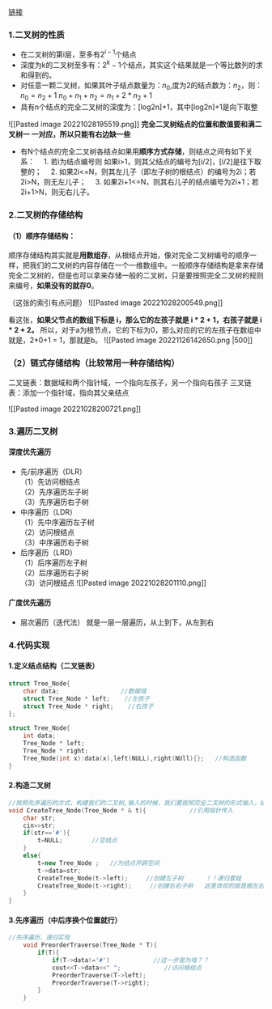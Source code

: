[链接](https://blog.csdn.net/qq_35644234/article/details/53013738)
### 1.二叉树的性质
-   在二叉树的第i层，至多有$2^{i-1}$个结点
-   深度为k的二叉树至多有：$2^k-1$个结点，其实这个结果就是一个等比数列的求和得到的。
-   对任意一颗二叉树，如果其叶子结点数量为：$n_0$,度为2的结点数为：$n_2$，则：$n_0=n_2+1$
	$n_0+n_1+n_2=n_1+2*n_2+1$
- 具有n个结点的完全二叉树的深度为：[log2n]+1，其中[log2n]+1是向下取整

![[Pasted image 20221028195519.png]]
**完全二叉树结点的位置和数值要和满二叉树一 一对应，所以只能有右边缺一些**

- 有N个结点的完全二叉树各结点如果用**顺序方式存储**，则结点之间有如下关系：
　1. 若i为结点编号则 如果i>1，则其父结点的编号为[i/2]，[i/2]是往下取整的；
　2. 如果2i<=N，则其左儿子（即左子树的根结点）的编号为2i；若2i>N，则无左儿子；
　3. 如果2i+1<=N，则其右儿子的结点编号为2i+1；若2i+1>N，则无右儿子。

###  2.二叉树的存储结构
#### （1）顺序存储结构：
顺序存储结构其实就是**用数组存**，从根结点开始，像对完全二叉树编号的顺序一样，把我们的二叉树的内容存储在一个一维数组中。一般顺序存储结构是拿来存储完全二叉树的，但是也可以拿来存储一般的二叉树，只是要按照完全二叉树的规则来编号，**如果没有的就存0**。

（这张的索引有点问题）
![[Pasted image 20221028200549.png]]

看这张，**如果父节点的数组下标是 i，那么它的左孩子就是 i * 2 + 1，右孩子就是 i * 2 + 2。**
所以，对于a为根节点，它的下标为0，那么对应的它的左孩子在数组中就是，2*0+1 = 1，那就是b。
![[Pasted image 20221126142650.png |500]]

### （2）链式存储结构（比较常用一种存储结构）

二叉链表：数据域和两个指针域，一个指向左孩子，另一个指向右孩子
三叉链表：添加一个指针域，指向其父亲结点

![[Pasted image 20221028200721.png]]

### 3.遍历二叉树
#### 深度优先遍历
-   先/前序遍历（DLR）  
    （1）先访问根结点  
    （2）先序遍历左子树  
    （3）先序遍历右子树
-   中序遍历（LDR）  
    （1）先中序遍历左子树  
    （2）访问根结点  
    （3）中序遍历右子树
-   后序遍历（LRD）  
    （1）后序遍历左子树  
    （2）后序遍历右子树  
    （3）访问根结点
![[Pasted image 20221028201110.png]]
#### 广度优先遍历
-   层次遍历（迭代法）
 就是一层一层遍历，从上到下，从左到右
 
### 4.代码实现

#### 1.定义结点结构（二叉链表）
```c++
struct Tree_Node{
	char data;                 //数据域
	struct Tree_Node * left;    //左孩子
	struct Tree_Node * right;    //右孩子
};
```

```c++
struct Tree_Node{
	int data;
	Tree_Node * left;
	Tree_Node * right;
	Tree_Node(int x):data(x),left(NULL),right(NUll){};   //构造函数
}
```
#### 2.构造二叉树
```c++
//按照先序遍历的方式，构建我们的二叉树,输入的时候，我们要按照完全二叉树的形式输入，结点为空的位置，输入“#”
void CreateTree_Node(Tree_Node * & t){            //引用指针传入
	char str;
	cin>>str;
	if(str=='#'){
		t=NULL;        //空结点
	}
	else{
		t=new Tree_Node ;   //为结点开辟空间
		t->data=str; 
		CreateTree_Node(t->left);     //创建左子树      ！！递归套娃
		CreateTree_Node(t->right);     //创建右右子树   这里体现的就是根左右
	}
}
```

#### 3.先序遍历（中后序换个位置就行）
```c++
//先序遍历，递归实现
	void PreorderTraverse(Tree_Node * T){
		if(T){
			if(T->data!='#')            //这一步是为啥？？
			cout<<T->data<<" ";            //访问根结点
			PreorderTraverse(T->left);
			PreorderTraverse(T->right);
		}
	}
```


